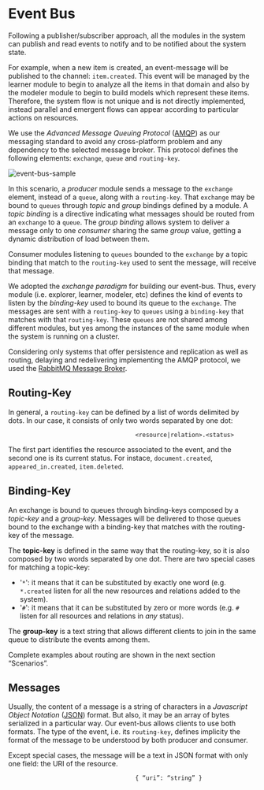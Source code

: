 # Event Bus
Following a publisher/subscriber approach, all the modules in the system can publish and read  events to notify and to be notified about the system state. 

For example, when a new item is created, an event-message will be published to the channel:  `item.created`. This event will be managed by the learner module to begin to analyze all the  items in that domain and also by the modeler module to begin to build models which represent  these items. Therefore, the system flow is not unique and is not directly implemented, instead  parallel and emergent flows can appear according to particular actions on resources. 

We use the *Advanced Message Queuing Protocol* ([AMQP](http://www.amqp.org/)) as our messaging standard to avoid any  cross-platform problem and any dependency to the selected message broker. This protocol defines  the following elements: `exchange`, `queue` and `routing-key`. 


![event-bus-sample](https://dl.dropboxusercontent.com/u/299257/librairy/figures/event-bus-sample.png)

In this scenario, a *producer* module sends a message to the `exchange` element, instead of a `queue`,  along with a `routing-key`. That `exchange` may be bound to `queues` through *topic* and *group* bindings defined by a module. A *topic binding* is a directive indicating what messages should be routed from an `exchange` to a `queue`. The *group binding* allows system to deliver a message only  to one *consumer* sharing the same *group* value, getting a dynamic distribution of load between them. 

Consumer  modules  listening  to  `queues`  bounded  to  the  `exchange`  by  a  topic  binding  that  match  to the `routing-key` used to sent the message, will receive that message. 

We adopted the *exchange paradigm* for building our event-bus. Thus, every module (i.e. explorer, learner,  modeler, etc) defines the kind of events to listen by the *binding-key* used to bound its queue to the  `exchange`. The messages are sent with a `routing-key` to `queues` using a `binding-key` that matches with  that  `routing-key`.  These  `queues`  are  not  shared  among  different  modules,  but  yes  among  the  instances of the same module when the system is running on a cluster.

Considering  only  systems  that  offer  persistence  and  replication  as  well  as  routing,  delaying  and  redelivering implementing the AMQP protocol, we used the [RabbitMQ Message Broker](http://www.rabbitmq.com/).

## Routing-Key
In general, a `routing-key` can be defined by a list of words delimited by dots. In our case, it consists of only two words separated by one dot:

```
                                    <resource|relation>.<status>
```
The first part identifies the resource associated to the event, and the second one is its current status. For instace, `document.created`, `appeared_in.created`, `item.deleted`. 

## Binding-Key
An  exchange  is  bound  to  queues  through  binding-keys  composed  by  a  *topic-key*  and  a *group-key*.  Messages will be delivered to those queues bound to the exchange with a binding-key that matches  with the routing-key of the message. 

The **topic-key** is defined in the same way that the routing-key, so it is also composed by two words separated by one dot. There are two special cases for matching a topic-key:  
* '`*`': it means that it can be substituted by exactly one word (e.g. `*.created` listen for all the new resources and relations added to the system). 
* '`#`': it means that it can be substituted by zero or more words (e.g. `#` listen for all resources and relations in *any* status).

The **group-key** is a text string that allows different clients to join in the same queue to distribute the  events among them.

Complete examples about routing are shown in the next section “Scenarios”. 

## Messages
Usually,  the  content  of  a  message  is  a  string  of  characters  in  a  *Javascript  Object  Notation*  ([JSON](http://www.json.org/))  format.  But  also,  it  may  be  an  array  of  bytes  serialized  in  a  particular  way.  Our  event-bus  allows  clients to use both formats. The type of the event, i.e. its `routing-key`, defines implicity the format of  the message to be understood by both producer and consumer. 

Except  special  cases,  the  message  will  be  a  text  in  JSON  format  with  only  one  field:  the  URI  of  the  resource. 
```
                                    { “uri”: “string” }
```
